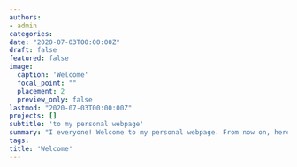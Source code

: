 ```yaml
---
authors:
- admin
categories:
date: "2020-07-03T00:00:00Z"
draft: false
featured: false
image:
  caption: 'Welcome'
  focal_point: ""
  placement: 2
  preview_only: false
lastmod: "2020-07-03T00:00:00Z"
projects: []
subtitle: 'to my personal webpage'
summary: "I everyone! Welcome to my personal webpage. From now on, here you can find the most recent news about my research on Paleolithic Archaeology. This website aims at disseminating my research, including my research interests, most recent published papers, recent talks, news, opportunities, etc. I'll try to keep it up to date as much as I can! Keep in touch in case you have questions or share similar research interests. Get in touch!"
tags:
title: 'Welcome'
---
```


